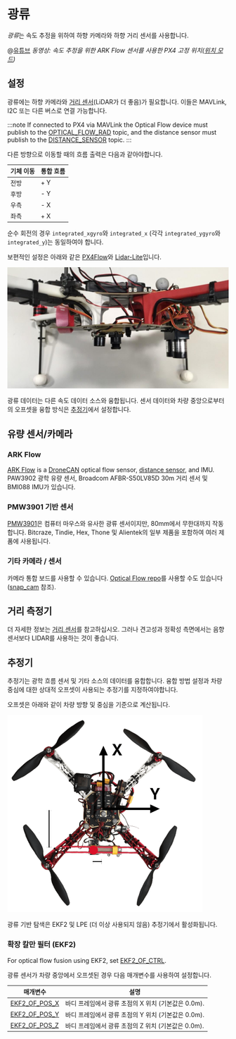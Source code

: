 # 광류

*광류*는 속도 추정을 위하여 하향 카메라와 하향 거리 센서를 사용합니다.

@[유튜브](https://youtu.be/aPQKgUof3Pc) *동영상: 속도 추정을 위한 ARK Flow 센서를 사용한 PX4 고정 위치([위치 모드](../flight_modes/position_mc.md))* 
<!-- ARK Flow with PX4 Optical Flow Position Hold: 20210605 -->

## 설정

광류에는 하향 카메라와 [거리 센서](../sensor/rangefinders.md)(LiDAR가 더 좋음)가 필요합니다. 이들은 MAVLink, I2C 또는 다른 버스로 연결 가능합니다.

:::note
If connected to PX4 via MAVLink the Optical Flow device must publish to the [OPTICAL_FLOW_RAD](https://mavlink.io/en/messages/common.html#OPTICAL_FLOW_RAD) topic, and the distance sensor must publish to the [DISTANCE_SENSOR](https://mavlink.io/en/messages/common.html#DISTANCE_SENSOR) topic.
:::

다른 방향으로 이동할 때의 흐름 출력은 다음과 같아야합니다.

| 기체 이동 | 통합 흐름 |
| ----- | ----- |
| 전방    | + Y   |
| 후방    | - Y   |
| 우측    | - X   |
| 좌측    | + X   |

순수 회전의 경우 `integrated_xgyro`와 `integrated_x` (각각 `integrated_ygyro`와 `integrated_y`)는 동일하여야 합니다.

보편적인 설정은 아래와 같은 [PX4Flow](../sensor/px4flow.md)와 [Lidar-Lite](../sensor/lidar_lite.md)입니다.

![광류 라이더 부착](../../assets/hardware/sensors/optical_flow/flow_lidar_attached.jpg)

광류 데이터는 다른 속도 데이터 소스와 융합됩니다. 센서 데이터와 차량 중앙으로부터의 오프셋을 융합 방식은 [추정기](#estimators)에서 설정합니다.


## 유량 센서/카메라

### ARK Flow

[ARK Flow](../dronecan/ark_flow.md) is a [DroneCAN](../dronecan/README.md) optical flow sensor, [distance sensor](../sensor/rangefinders.md), and IMU. PAW3902 광학 유량 센서, Broadcom AFBR-S50LV85D 30m 거리 센서 및 BMI088 IMU가 있습니다.

### PMW3901 기반 센서

[PMW3901](../sensor/pmw3901.md)은 컴퓨터 마우스와 유사한 광류 센서이지만, 80mm에서 무한대까지 작동합니다. Bitcraze, Tindie, Hex, Thone 및 Alientek의 일부 제품을 포함하여 여러 제품에 사용됩니다.

### 기타 카메라 / 센서

카메라 통합 보드를 사용할 수 있습니다. [Optical Flow repo](https://github.com/PX4/OpticalFlow)를 사용할 수도 있습니다 ([snap_cam](https://github.com/PX4/snap_cam) 참조).


## 거리 측정기

더 자세한 정보는 [거리 센서](../sensor/rangefinders.md)를 참고하십시오. 그러나 견고성과 정확성 측면에서는 음향 센서보다 LIDAR를 사용하는 것이 좋습니다.


## 추정기

추정기는 광학 흐름 센서 및 기타 소스의 데이터를 융합합니다. 융합 방법 설정과 차량 중심에 대한 상대적 오프셋이 사용되는 추정기를 지정하여야합니다.

오프셋은 아래와 같이 차량 방향 및 중심을 기준으로 계산됩니다.

![광류 오프셋](../../assets/hardware/sensors/optical_flow/px4flow_offset.png)

광류 기반 탐색은 EKF2 및 LPE (더 이상 사용되지 않음) 추정기에서 활성화됩니다.

<a id="ekf2"></a>

### 확장 칼만 필터 (EKF2)

For optical flow fusion using EKF2, set [EKF2_OF_CTRL](../advanced_config/parameter_reference.md#EKF2_OF_CTRL).

광류 센서가 차량 중앙에서 오프셋된 경우 다음 매개변수를 사용하여 설정합니다.

| 매개변수                                                                                                | 설명                                |
| --------------------------------------------------------------------------------------------------- | --------------------------------- |
| <a id="EKF2_OF_POS_X"></a>[EKF2_OF_POS_X](../advanced_config/parameter_reference.md#EKF2_OF_POS_X) | 바디 프레임에서 광류 초점의 X 위치 (기본값은 0.0m). |
| <a id="EKF2_OF_POS_Y"></a>[EKF2_OF_POS_Y](../advanced_config/parameter_reference.md#EKF2_OF_POS_Y) | 바디 프레임에서 광류 초점의 Y 위치 (기본값은 0.0m). |
| <a id="EKF2_OF_POS_Z"></a>[EKF2_OF_POS_Z](../advanced_config/parameter_reference.md#EKF2_OF_POS_Z) | 바디 프레임에서 광류 초점의 Z 위치 (기본값은 0.0m). |




